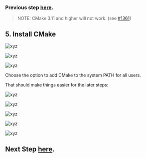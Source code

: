 ### Previous step [here](https://github.com/sqlitebrowser/sqlitebrowser/wiki/Win64-setup-—-Step-4-—-Install-OpenSSL).

> NOTE: CMake 3.11 and higher will not work. (see [#1361](https://github.com/sqlitebrowser/sqlitebrowser/issues/1361))

## 5. Install CMake

![xyz](https://github.com/sqlitebrowser/db4s-screenshots/raw/master/wiki/win64_install/05-install_cmake/022.png)

![xyz](https://github.com/sqlitebrowser/db4s-screenshots/raw/master/wiki/win64_install/05-install_cmake/023.png)

![xyz](https://github.com/sqlitebrowser/db4s-screenshots/raw/master/wiki/win64_install/05-install_cmake/024.png)

Choose the option to add CMake to the system PATH for all users.

That should make things easier for the later steps:

![xyz](https://github.com/sqlitebrowser/db4s-screenshots/raw/master/wiki/win64_install/05-install_cmake/025.png)

![xyz](https://github.com/sqlitebrowser/db4s-screenshots/raw/master/wiki/win64_install/05-install_cmake/026.png)

![xyz](https://github.com/sqlitebrowser/db4s-screenshots/raw/master/wiki/win64_install/05-install_cmake/027.png)

![xyz](https://github.com/sqlitebrowser/db4s-screenshots/raw/master/wiki/win64_install/05-install_cmake/028.png)

![xyz](https://github.com/sqlitebrowser/db4s-screenshots/raw/master/wiki/win64_install/05-install_cmake/029.png)

## Next Step [here](https://github.com/sqlitebrowser/sqlitebrowser/wiki/Win64-setup-—-Step-6-—-Install-NSIS).